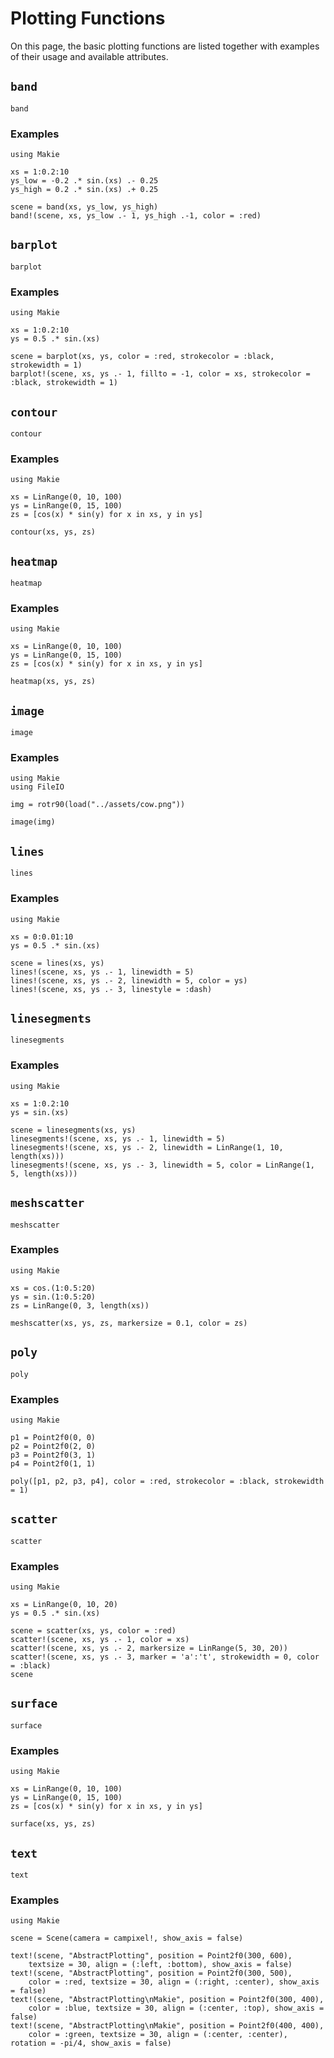 # Plotting Functions

On this page, the basic plotting functions are listed together with examples of their usage and available attributes.

## `band`

```@docs
band
```

### Examples

```@example
using Makie

xs = 1:0.2:10
ys_low = -0.2 .* sin.(xs) .- 0.25
ys_high = 0.2 .* sin.(xs) .+ 0.25

scene = band(xs, ys_low, ys_high)
band!(scene, xs, ys_low .- 1, ys_high .-1, color = :red)
```

## `barplot`

```@docs
barplot
```

### Examples

```@example
using Makie

xs = 1:0.2:10
ys = 0.5 .* sin.(xs)

scene = barplot(xs, ys, color = :red, strokecolor = :black, strokewidth = 1)
barplot!(scene, xs, ys .- 1, fillto = -1, color = xs, strokecolor = :black, strokewidth = 1)
```

## `contour`

```@docs
contour
```

### Examples

```@example
using Makie

xs = LinRange(0, 10, 100)
ys = LinRange(0, 15, 100)
zs = [cos(x) * sin(y) for x in xs, y in ys]

contour(xs, ys, zs)
```

## `heatmap`

```@docs
heatmap
```

### Examples

```@example
using Makie

xs = LinRange(0, 10, 100)
ys = LinRange(0, 15, 100)
zs = [cos(x) * sin(y) for x in xs, y in ys]

heatmap(xs, ys, zs)
```

## `image`

```@docs
image
```

### Examples

```@example
using Makie
using FileIO

img = rotr90(load("../assets/cow.png"))

image(img)
```


## `lines`

```@docs
lines
```

### Examples

```@example
using Makie

xs = 0:0.01:10
ys = 0.5 .* sin.(xs)

scene = lines(xs, ys)
lines!(scene, xs, ys .- 1, linewidth = 5)
lines!(scene, xs, ys .- 2, linewidth = 5, color = ys)
lines!(scene, xs, ys .- 3, linestyle = :dash)
```

## `linesegments`

```@docs
linesegments
```

### Examples

```@example
using Makie

xs = 1:0.2:10
ys = sin.(xs)

scene = linesegments(xs, ys)
linesegments!(scene, xs, ys .- 1, linewidth = 5)
linesegments!(scene, xs, ys .- 2, linewidth = LinRange(1, 10, length(xs)))
linesegments!(scene, xs, ys .- 3, linewidth = 5, color = LinRange(1, 5, length(xs)))
```



## `meshscatter`

```@docs
meshscatter
```

### Examples

```@example
using Makie

xs = cos.(1:0.5:20)
ys = sin.(1:0.5:20)
zs = LinRange(0, 3, length(xs))

meshscatter(xs, ys, zs, markersize = 0.1, color = zs)
```


## `poly`

```@docs
poly
```

### Examples

```@example
using Makie

p1 = Point2f0(0, 0)
p2 = Point2f0(2, 0)
p3 = Point2f0(3, 1)
p4 = Point2f0(1, 1)

poly([p1, p2, p3, p4], color = :red, strokecolor = :black, strokewidth = 1)
```


## `scatter`

```@docs
scatter
```

### Examples

```@example
using Makie

xs = LinRange(0, 10, 20)
ys = 0.5 .* sin.(xs)

scene = scatter(xs, ys, color = :red)
scatter!(scene, xs, ys .- 1, color = xs)
scatter!(scene, xs, ys .- 2, markersize = LinRange(5, 30, 20))
scatter!(scene, xs, ys .- 3, marker = 'a':'t', strokewidth = 0, color = :black)
scene
```


## `surface`

```@docs
surface
```

### Examples

```@example
using Makie

xs = LinRange(0, 10, 100)
ys = LinRange(0, 15, 100)
zs = [cos(x) * sin(y) for x in xs, y in ys]

surface(xs, ys, zs)
```

## `text`

```@docs
text
```

### Examples

```@example
using Makie

scene = Scene(camera = campixel!, show_axis = false)

text!(scene, "AbstractPlotting", position = Point2f0(300, 600),
    textsize = 30, align = (:left, :bottom), show_axis = false)
text!(scene, "AbstractPlotting", position = Point2f0(300, 500),
    color = :red, textsize = 30, align = (:right, :center), show_axis = false)
text!(scene, "AbstractPlotting\nMakie", position = Point2f0(300, 400),
    color = :blue, textsize = 30, align = (:center, :top), show_axis = false)
text!(scene, "AbstractPlotting\nMakie", position = Point2f0(400, 400),
    color = :green, textsize = 30, align = (:center, :center), rotation = -pi/4, show_axis = false)
```